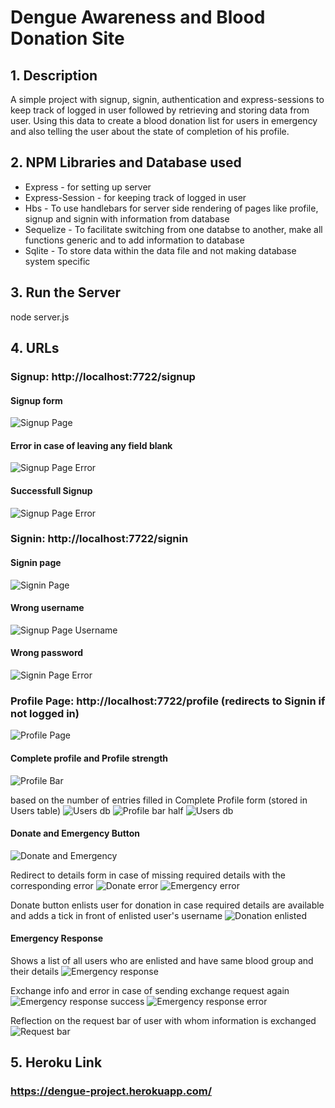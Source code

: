 # Dengue Awareness and Blood Donation Site

## 1. Description

A simple project with signup, signin, authentication and express-sessions to keep track of logged in user followed by retrieving and storing data from user. Using this data to create a blood donation list for users in emergency and also telling the user about the state of completion of his profile.

## 2. NPM Libraries and Database used

* Express - for setting up server
* Express-Session - for keeping track of logged in user
* Hbs - To use handlebars for server side rendering of pages like profile, signup and signin with information from database
* Sequelize - To facilitate switching from one databse to another, make all functions generic and to add information to database
* Sqlite - To store data within the data file and not making database system specific

## 3. Run the Server

node server.js

## 4. URLs

### Signup: http://localhost:7722/signup

#### Signup form
![Signup Page](./screenshots/signup.png)

#### Error in case of leaving any field blank
![Signup Page Error](./screenshots/signup-error.png)

#### Successfull Signup
![Signup Page Error](./screenshots/signup-success.png)

### Signin: http://localhost:7722/signin

#### Signin page
![Signin Page](./screenshots/signin.png)

#### Wrong username
![Signup Page Username](./screenshots/signin-error.png)

#### Wrong password
![Signin Page Error](./screenshots/signin-error-pass.png)

### Profile Page: http://localhost:7722/profile (redirects to Signin if not logged in)
![Profile Page](./screenshots/profile.png)

#### Complete profile and Profile strength
![Profile Bar](./screenshots/complete-profile.png)

based on the number of entries filled in Complete Profile form (stored in Users table)
![Users db](./screenshots/screenshot-db.png)
![Profile bar half](./screenshots/profile-strength.png)
![Users db](./screenshots/profile-bar-comp.png)

#### Donate and Emergency Button
![Donate and Emergency](./screenshots/donate-emergency.png)

Redirect to details form in case of missing required details with the corresponding error
![Donate error](./screenshots/donate-error.png)
![Emergency error](./screenshots/emergency-error.png)

Donate button enlists user for donation in case required details are available and adds a tick in front of enlisted user's username
![Donation enlisted](./screenshots/donation-enlisted.png)

#### Emergency Response
Shows a list of all users who are enlisted and have same blood group and their details
![Emergency response](./screenshots/emergency-response.png)

Exchange info and error in case of sending exchange request again
![Emergency response success](./screenshots/sending-request.png)
![Emergency response error](./screenshots/sending-info-again.png)

Reflection on the request bar of user with whom information is exchanged
![Request bar](./screenshots/request-bar.png)

## 5. Heroku Link

### https://dengue-project.herokuapp.com/
